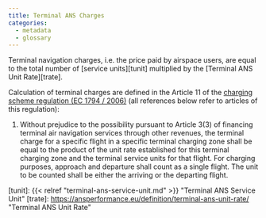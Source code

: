 ```yaml
---
title: Terminal ANS Charges
categories:
  - metadata
  - glossary
---
```


Terminal navigation charges, i.e. the price paid by airspace users, are equal to
the total number of [service units][tunit] multiplied by the
[Terminal ANS Unit Rate][trate].

Calculation of terminal charges are defined in the Article 11 of the
[charging scheme regulation (EC 1794 / 2006)][law] (all references below refer to articles
of this regulation):

1. Without prejudice to the possibility pursuant to Article 3(3) of financing
  terminal air navigation services through other revenues, the terminal charge
  for a specific flight in a specific terminal charging zone shall be equal
  to the product of the unit rate established for this terminal charging zone and
  the terminal service units for that flight.
  For charging purposes, approach and departure shall count as a single flight.
  The unit to be counted shall be either the arriving or the departing flight.


[law]: https://ansperformance.eu/bibliography/legislation/ "Legislation"
[tunit]: {{< relref "terminal-ans-service-unit.md" >}} "Terminal ANS Service Unit"
[trate]: https://ansperformance.eu/definition/terminal-ans-unit-rate/ "Terminal ANS Unit Rate"